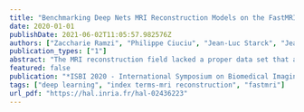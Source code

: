```yaml
---
title: "Benchmarking Deep Nets MRI Reconstruction Models on the FastMRI Publicly Available Dataset"
date: 2020-01-01
publishDate: 2021-06-02T11:05:57.982576Z
authors: ["Zaccharie Ramzi", "Philippe Ciuciu", "Jean-Luc Starck", "Jean-Luc Starck Benchmarking"]
publication_types: ["1"]
abstract: "The MRI reconstruction field lacked a proper data set that allowed for reproducible results on real raw data (i.e. complex-valued), especially when it comes to deep learning (DL) methods as this kind of approaches require much more data than classical Compressed Sensing (CS) reconstruction. This lack is now filled by the fastMRI data set, and it is needed to evaluate recent DL models on this benchmark. Besides, these networks are written in different frameworks and repositories (if publicly available), it is therefore needed to have a common tool, publicly available, allowing a reproducible benchmark of the different methods and ease of building new models. We provide such a tool that allows the benchmark of different reconstruction deep learning models."
featured: false
publication: "*ISBI 2020 - International Symposium on Biomedical Imaging*"
tags: ["deep learning", "index terms-mri reconstruction", "fastmri"]
url_pdf: "https://hal.inria.fr/hal-02436223"
---
```


